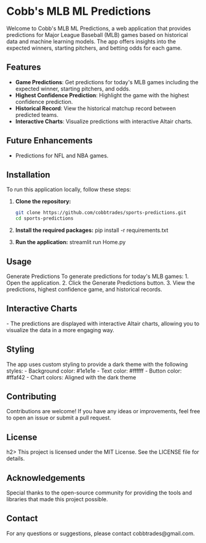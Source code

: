 # Cobb's MLB ML Predictions

Welcome to Cobb's MLB ML Predictions, a web application that provides predictions for Major League Baseball (MLB) games based on historical data and machine learning models. The app offers insights into the expected winners, starting pitchers, and betting odds for each game.

## Features

- **Game Predictions**: Get predictions for today's MLB games including the expected winner, starting pitchers, and odds.
- **Highest Confidence Prediction**: Highlight the game with the highest confidence prediction.
- **Historical Record**: View the historical matchup record between predicted teams.
- **Interactive Charts**: Visualize predictions with interactive Altair charts.

## Future Enhancements

- Predictions for NFL and NBA games.

## Installation

To run this application locally, follow these steps:

1. **Clone the repository:**
   ```bash
   git clone https://github.com/cobbtrades/sports-predictions.git
   cd sports-predictions

2. **Install the required packages:**
   pip install -r requirements.txt

3. **Run the application:**
   streamlit run Home.py

<h2>Usage</h2>
Generate Predictions
To generate predictions for today's MLB games:
   1. Open the application.
   2. Click the Generate Predictions button.
   3. View the predictions, highest confidence game, and historical records.
<h2>Interactive Charts</h2>
   - The predictions are displayed with interactive Altair charts, allowing you to visualize the data in a more engaging way.
<h2>Styling</h2>
The app uses custom styling to provide a dark theme with the following styles:
   - Background color: #1e1e1e
   - Text color: #ffffff
   - Button color: #ffaf42
   - Chart colors: Aligned with the dark theme
<h2>Contributing</h2>
Contributions are welcome! If you have any ideas or improvements, feel free to open an issue or submit a pull request.
<h2>License</h2>h2>
This project is licensed under the MIT License. See the LICENSE file for details.
<h2>Acknowledgements</h2>
Special thanks to the open-source community for providing the tools and libraries that made this project possible.
<h2>Contact</h2>
For any questions or suggestions, please contact cobbtrades@gmail.com.
